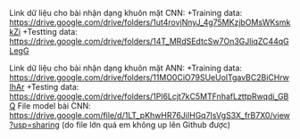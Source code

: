 Link dữ liệu cho bài nhận dạng khuôn mặt CNN: +Training data: https://drive.google.com/drive/folders/1ut4rovjNnyJ_4g75MKzjbOMsWKsmkkZi
                                              +Testting data: https://drive.google.com/drive/folders/14T_MRdSEdtcSw7On3GJliqZC44qGLegG
                                             
Link dữ liệu cho bài nhận dạng khuôn mặt ANN: +Training data: https://drive.google.com/drive/folders/11MO0CiO79SUeUolTgavBC2BiCHrwIhAr
                                              +Testing data: https://drive.google.com/drive/folders/1Pl6Lcjt7kC5MTFnhafLzttpRwqdi_GBQ
File model bài CNN: https://drive.google.com/file/d/1LT_pKhwHR76JiIHGq7IsVgS3X_frB7X0/view?usp=sharing  (do file lớn quá em không up lên Github được)
